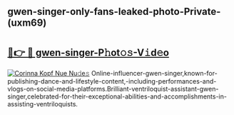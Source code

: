 ## gwen-singer-only-fans​-leaked-photo​-Private-(uxm69)


# <h2><a href="https://mediaupload.pro?title=gwen-singer&ref=git">🔗👉 🔴 gwen-singer-P𝚑ot𝚘𝚜-V𝚒d𝚎o</a></h2>

[![Corinna Kopf Nue Nu𝚍e𝚜](https://i.imgur.com/0qMVB7G.gif)](https://mediaupload.pro?title=gwen-singer&ref=git)
Online-influencer-gwen-singer,known-for-publishing-dance-and-lifestyle-content,-including-performances-and-vlogs-on-social-media-platforms.Brilliant-ventriloquist-assistant-gwen-singer,celebrated-for-their-exceptional-abilities-and-accomplishments-in-assisting-ventriloquists.  